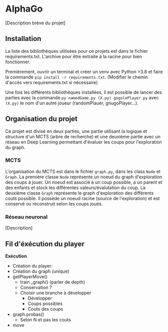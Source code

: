 # AlphaGo
[Description brève du projet]
## Installation
La liste des bibliothèques utilisées pour ce projets est dans le fichier requirements.txt. L'archive pour être extraite à la racine pour bien fonctionner.

Premièrement, ouvrir un terminal et créer un venv avec Python >3.8 et faire la commande `pip install -r requirements.txt`. (Modifier le chemin d'accès vers requirements.txt si nécessaire)

Une fois les différents bibliothèques installées, il est possible de lancer des parties avec la commande `py namedGame.py (X.py) gogolePlayer.py` avec `(X.py)` le nom d'un autre joueur (randomPlauer, gnugoPlayer...). 

## Organisation du projet
Ce projet est divisé en deux parties, une partie utilisant la logique et structure d'un MCTS (arbre de recherche) et une deuxième partie avec un réseau en Deep Learning permettant d'évaluer les coups pour l'exploration du graph.  
### MCTS
L'organisation du MCTS est dans le fichier `graph.py`, dans les class `Node` et `Graph`. La première classe `Node` représente un noeud du graph d'exploration des coups à jouer. Un noeud est associé à un coup possible, a un parent et des enfants et stock les différentes valeurs/évalutation du coup. La deuxième classe `Graph` représente le graph d'exploration des différents couts possible. Il possède un noeud racine (source de l'exploration) et est conservé ou reconstruit selon les coups joués.

### Réseau neuronal
[Description]

## Fil d'éxécution du player
**Exécution**

+ Création du player: 
+ Création du graph (unique)
+ getPlayerMove()
  + train _graph() (parler de depth)
  + Conservation ?
  + Choisir une branche à développer
    + Développer 
    + Coups possibles
    + Couts des coups
+ graph.probas()
    + Selon N et pas les couts
+  move
